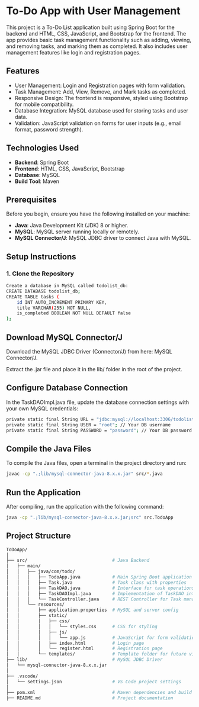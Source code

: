 # To-Do App with User Management

This project is a To-Do List application built using Spring Boot for the backend and HTML, CSS, JavaScript, and Bootstrap for the frontend. The app provides basic task management functionality such as adding, viewing, and removing tasks, and marking them as completed. It also includes user management features like login and registration pages.

## Features

- User Management: Login and Registration pages with form validation.
- Task Management: Add, View, Remove, and Mark tasks as completed.
- Responsive Design: The frontend is responsive, styled using Bootstrap for mobile compatibility.
- Database Integration: MySQL database used for storing tasks and user data.
- Validation: JavaScript validation on forms for user inputs (e.g., email format, password strength).

## Technologies Used

- **Backend**: Spring Boot
- **Frontend**: HTML, CSS, JavaScript, Bootstrap
- **Database**: MySQL
- **Build Tool**: Maven

## Prerequisites

Before you begin, ensure you have the following installed on your machine:

- **Java**: Java Development Kit (JDK) 8 or higher.
- **MySQL**: MySQL server running locally or remotely.
- **MySQL Connector/J**: MySQL JDBC driver to connect Java with MySQL.

## Setup Instructions

### 1. Clone the Repository

```bash
Create a database in MySQL called todolist_db:
CREATE DATABASE todolist_db;
CREATE TABLE tasks (
    id INT AUTO_INCREMENT PRIMARY KEY,
    title VARCHAR(255) NOT NULL,
    is_completed BOOLEAN NOT NULL DEFAULT false
);

```
##  Download MySQL Connector/J
Download the MySQL JDBC Driver (Connector/J) from here: MySQL Connector/J.

Extract the .jar file and place it in the lib/ folder in the root of the project.


## Configure Database Connection
In the TaskDAOImpl.java file, update the database connection settings with your own MySQL credentials:

```bash
private static final String URL = "jdbc:mysql://localhost:3306/todolist_db";  // Your DB URL
private static final String USER = "root"; // Your DB username
private static final String PASSWORD = "password"; // Your DB password

```
## Compile the Java Files
To compile the Java files, open a terminal in the project directory and run:
```bash
javac -cp ".;lib/mysql-connector-java-8.x.x.jar" src/*.java
```


## Run the Application
After compiling, run the application with the following command:
```bash
java -cp ".;lib/mysql-connector-java-8.x.x.jar;src" src.TodoApp
```

## Project Structure
```bash
ToDoApp/
│
├── src/                                # Java Backend
│   ├── main/
│   │   ├── java/com/todo/
│   │   │   ├── TodoApp.java            # Main Spring Boot application
│   │   │   ├── Task.java               # Task class with properties
│   │   │   ├── TaskDAO.java            # Interface for task operations
│   │   │   ├── TaskDAOImpl.java        # Implementation of TaskDAO interface
│   │   │   └── TaskController.java     # REST Controller for Task management
│   │   └── resources/
│   │       ├── application.properties  # MySQL and server config
│   │       ├── static/
│   │       │   ├── css/
│   │       │   │   └── styles.css      # CSS for styling
│   │       │   ├── js/
│   │       │   │   └── app.js          # JavaScript for form validation
│   │       │   ├── index.html          # Login page
│   │       │   └── register.html       # Registration page
│   │       └── templates/              # Template folder for future views
├── lib/                                # MySQL JDBC Driver
│   └── mysql-connector-java-8.x.x.jar
│
├── .vscode/
│   └── settings.json                   # VS Code project settings
│
├── pom.xml                             # Maven dependencies and build configuration
├── README.md                           # Project documentation

```

